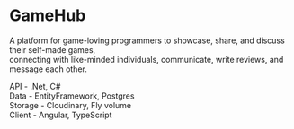 # GameHub
A platform for game-loving programmers to showcase, share, and discuss their self-made games, <br>
connecting with like-minded individuals, communicate, write reviews, and message each other.<br>

API - .Net, C#<br>
Data - EntityFramework, Postgres<br>
Storage - Cloudinary, Fly volume<br>
Client - Angular, TypeScript
